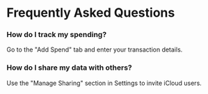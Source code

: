 # Frequently Asked Questions  

### How do I track my spending?  
Go to the "Add Spend" tab and enter your transaction details.  

### How do I share my data with others?  
Use the "Manage Sharing" section in Settings to invite iCloud users.  
